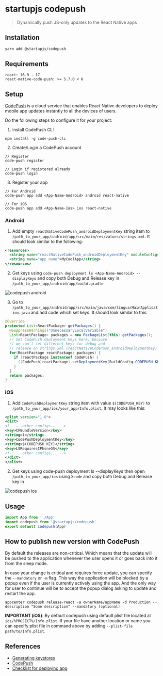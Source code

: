 # startupjs codepush
> Dynamically push JS-only updates to the React Native apps

## Installation

```sh
yarn add @startupjs/codepush
```

## Requirements

```
react: 16.9 - 17
react-native-code-push: >= 5.7.0 < 6
```

## Setup

[CodePush](https://github.com/Microsoft/react-native-code-push) is a cloud service that enables React Native developers to deploy mobile app updates instantly to all the devices of users.

Do the following steps to configure it for your project:

1. Install CodePush CLI
  ```
  npm install -g code-push-cli
  ```
2. Create/Login a CodePush account
  ```
  // Register
  code-push register

  // Login if registered already
  code-push login
  ```
3. Register your app
  ```
  // For Android
  code-push app add <App-Name-Android> android react-native

  // For iOS
  code-push app add <App-Name-Ios> ios react-native
  ```

### Android

1. Add empty `reactNativeCodePush_androidDeploymentKey` string item to `/path_to_your_app/android/app/src/main/res/values/strings.xml`. It should look similar to the following:

```xml
<resources>
  <string name="reactNativeCodePush_androidDeploymentKey" moduleConfig="true"></string>
  <string name="app_name">MyCoolApp</string>
</resources>
```

2. Get keys using `code-push deployment ls <App-Name-Android> --displayKeys` and copy both Debug and Release key in `/path_to_your_app/android/app/build.gradle`

![codepush android](docs/img/codepush-android.png)

3. Go to `/path_to_your_app/android/app/src/main/java/com/lingua/MainApplication.java` and add code which set keys. It should look similar to this:

```java
@Override
protected List<ReactPackage> getPackages() {
  @SuppressWarnings("UnnecessaryLocalVariable")
  List<ReactPackage> packages = new PackageList(this).getPackages();
  // Set CodePush deployment keys here, because
  // we can't set different keys for debug and
  // release on strings.xml (reactNativeCodePush_androidDeploymentKey)
  for(ReactPackage reactPackage: packages) {
    if (reactPackage instanceof CodePush) {
      ((CodePush)reactPackage).setDeploymentKey(BuildConfig.CODEPUSH_KEY);
    }
  }
  return packages;
}
```

### iOS

1. Add `CodePushDeploymentKey` string item with value `$(CODEPUSH_KEY)` to `/path_to_your_app/ios/your_app/Info.plist`. It may looks like this:

```xml
<plist version="1.0">
<dict>
<!-- ...other configs... -->
<key>CFBundleVersion</key>
<string>1</string>
<key>CodePushDeploymentKey</key>
<string>$(CODEPUSH_KEY)</string>
<key>LSRequiresIPhoneOS</key>
<!-- ...other configs... -->
</dict>
</plist>
```

2. Get keys using code-push deployment ls <App-Name-Ios> --displayKeys then open `/path_to_your_app/ios` using `Xcode` and copy both Debug and Release key in

![codepush ios](docs/img/codepush-ios.png)

## Usage

```js
import App from './App'
import codepush from '@startupjs/codepush'
export default codepush(App)
```

## How to publish new version with CodePush

By default the releases are non-critical. Which means that the update will be pushed to the application whenever the user opens it or goes back into it from the sleep mode.

In case your change is critical and requires force update, you can specify the `--mandatory` or `-m` flag. This way the application will be blocked by a popup even if the user is currently actively using the app. And the only way for user to continue will be to accept the popup dialog asking to update and restart the app.

```
appcenter codepush release-react -a ownerName/appName -d Production --description "Some description" --mandatory (optional)
```

**IMPORTANT (iOS)**: By default codepush using default plist file located at `ios/%PROJECT%/Info.plist`. If your file have another location or name you can specify plist file in command above by adding `--plist-file path/to/Info.plist`.

## References

- [Generating keystores](https://coderwall.com/p/r09hoq/android-generate-release-debug-keystores)
- [CodePush](http://microsoft.github.io/code-push/docs/cli.html)
- [Checklist for deploying app](https://medium.com/the-react-native-log/checklist-to-deploy-react-native-to-production-47157f8f85ed)
